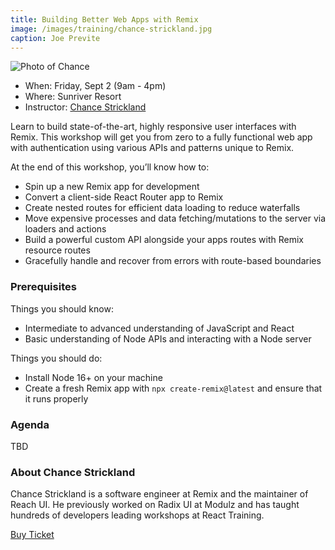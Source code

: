 ```yaml
---
title: Building Better Web Apps with Remix
image: /images/training/chance-strickland.jpg
caption: Joe Previte
---
```

<div class="person"><div class="person-photo"><img src="/images/training/chance-strickland.jpg" alt="Photo of Chance"/></div></div>

* When: Friday, Sept 2 (9am - 4pm)
* Where: Sunriver Resort
* Instructor: [Chance Strickland](https://chance.dev)

Learn to build state-of-the-art, highly responsive user interfaces with Remix. This workshop will get you from zero to a fully functional web app with authentication using various APIs and patterns unique to Remix.

At the end of this workshop, you’ll know how to:

- Spin up a new Remix app for development
- Convert a client-side React Router app to Remix
- Create nested routes for efficient data loading to reduce waterfalls
- Move expensive processes and data fetching/mutations to the server via loaders and actions
- Build a powerful custom API alongside your apps routes with Remix resource routes
- Gracefully handle and recover from errors with route-based boundaries

### Prerequisites

Things you should know:

- Intermediate to advanced understanding of JavaScript and React
- Basic understanding of Node APIs and interacting with a Node server

Things you should do:

- Install Node 16+ on your machine
- Create a fresh Remix app with `npx create-remix@latest` and ensure that it runs properly

### Agenda

TBD

### About Chance Strickland

Chance Strickland is a software engineer at Remix and the maintainer of Reach UI. He previously worked on Radix UI at Modulz and has taught hundreds of developers leading workshops at React Training.

<div class="cta"><a target="_blank" href="https://ti.to/event-loop/cascadiajs-2022/">Buy Ticket</a></div>
